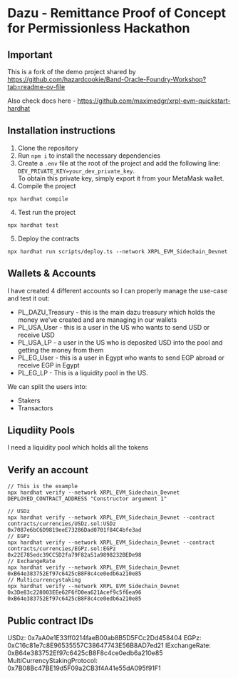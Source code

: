 # Dazu - Remittance Proof of Concept for Permissionless Hackathon

## Important

This is a fork of the demo project shared by https://github.com/hazardcookie/Band-Oracle-Foundry-Workshop?tab=readme-ov-file

Also check docs here - https://github.com/maximedgr/xrpl-evm-quickstart-hardhat


## Installation instructions

1. Clone the repository
2. Run `npm i` to install the necessary dependencies
3. Create a `.env` file at the root of the project and add the following line: `DEV_PRIVATE_KEY=your_dev_private_key`.  
   To obtain this private key, simply export it from your MetaMask wallet.
3. Compile the project
  ```
  npx hardhat compile
  ```
4. Test run the project
  ```
  npx hardhat test
  ```
5. Deploy the contracts
  ```
  npx hardhat run scripts/deploy.ts --network XRPL_EVM_Sidechain_Devnet
  ```

## Wallets & Accounts

I have created 4 different accounts so I can properly manage the use-case and test it out:

* PL_DAZU_Treasury - this is the main dazu treasury which holds the money we've created and are managing in our wallets
* PL_USA_User - this is a user in the US who wants to send USD or receive USD
* PL_USA_LP - a user in the US who is deposited USD into the pool and getting the money from them
* PL_EG_User - this is a user in Egypt who wants to send EGP abroad or receive EGP in Egypt
* PL_EG_LP - This is a liquidity pool in the US.

We can split the users into:
* Stakers
* Transactors

## Liqudiity Pools

I need a liquidity pool which holds all the tokens


## Verify an account

```
// This is the example
npx hardhat verify --network XRPL_EVM_Sidechain_Devnet DEPLOYED_CONTRACT_ADDRESS "Constructor argument 1"

// USDz
npx hardhat verify --network XRPL_EVM_Sidechain_Devnet --contract contracts/currencies/USDz.sol:USDz 0x7087e6bC6D9819eeE73286Dad0701f84C4bfe3ad
// EGPz
npx hardhat verify --network XRPL_EVM_Sidechain_Devnet --contract contracts/currencies/EGPz.sol:EGPz 0x22E785edc39CC5D2fa79F82a51a9898232BEDe98
// ExchangeRate
npx hardhat verify --network XRPL_EVM_Sidechain_Devnet 0xB64e383752Ef97c6425cB8F8c4ce0edb6a210e85
// Multicurrencystaking
npx hardhat verify --network XRPL_EVM_Sidechain_Devnet 0x3De83c228003EEe62F6fD0ea621Acef9c5f6ea96  0xB64e383752Ef97c6425cB8F8c4ce0edb6a210e85
```

## Public contract IDs

USDz:                           0x7aA0e1E33ff0214faeB00ab8B5D5FCc2Dd458404
EGPz:                           0xC16c81e7c8E96535557C38647743E56B8AD7ed21
IExchangeRate:                  0xB64e383752Ef97c6425cB8F8c4ce0edb6a210e85
MultiCurrencyStakingProtocol:   0x7B08Bc47BE19d5F09a2CB3f4A41e55dA095f91F1

